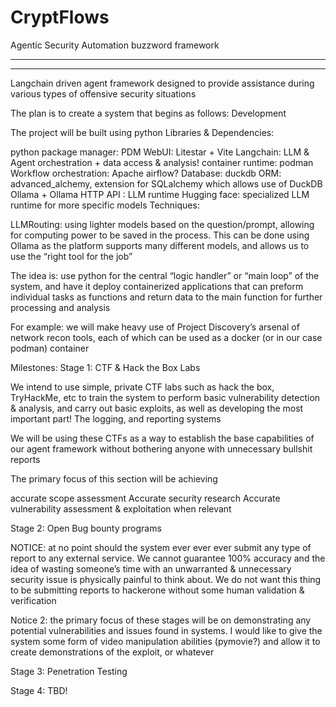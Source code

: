 # CryptFlows
Agentic Security Automation buzzword framework

----

---

Langchain driven agent framework designed to provide assistance during various types of offensive security situations 


The plan is to create a system that begins as follows:
Development 

The project will be built using python 
Libraries & Dependencies:

python package manager: PDM
WebUI: Litestar + Vite
Langchain: LLM & Agent orchestration + data access & analysis!
container runtime: podman
Workflow orchestration: Apache airflow?
Database: duckdb
ORM: advanced_alchemy, extension for SQLalchemy which allows use of DuckDB
Ollama + Ollama HTTP API : LLM runtime
Hugging face: specialized LLM runtime for more specific models
Techniques:

LLMRouting: using lighter models based on the question/prompt, allowing for computing power to be saved in the process. This can be done using Ollama as the platform supports many different models, and allows us to use the “right tool for the job”


The idea is: use python for the central “logic handler” or “main loop” of the system, and have it deploy containerized applications that can preform individual tasks as functions and return data to the main function for further processing and analysis 

For example: we will make heavy use of Project Discovery’s arsenal of network recon tools, each of which can be used as a docker (or in our case podman) container 


Milestones:
Stage 1: CTF & Hack the Box Labs

We intend to use simple, private CTF labs such as hack the box, TryHackMe, etc to train the system to perform basic vulnerability detection & analysis, and carry out basic exploits, as well as developing the most important part! The logging, and reporting systems

We will be using these CTFs as a way to establish the base capabilities of our agent framework without bothering anyone with unnecessary bullshit reports


The primary focus of this section will be achieving 

accurate scope assessment 
Accurate security research
Accurate vulnerability assessment & exploitation when relevant 

Stage 2: Open Bug bounty programs 

NOTICE: at no point should the system ever ever ever submit any type of report to any external service. We cannot guarantee 100% accuracy and the idea of wasting someone’s time with an unwarranted & unnecessary security issue is physically painful to think about. We do not want this thing to be submitting reports to hackerone without some human validation & verification 


Notice 2: the primary focus of these stages will be on demonstrating any potential vulnerabilities and issues found in systems. I would like to give the system some form of video manipulation abilities (pymovie?) and allow it to create demonstrations of the exploit, or whatever 

Stage 3: Penetration Testing 

Stage 4: TBD! 